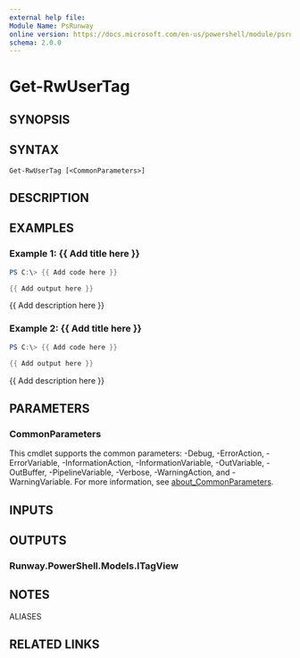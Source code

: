 ```yaml
---
external help file:
Module Name: PsRunway
online version: https://docs.microsoft.com/en-us/powershell/module/psrunway/get-rwusertag
schema: 2.0.0
---
```


# Get-RwUserTag

## SYNOPSIS


## SYNTAX

```
Get-RwUserTag [<CommonParameters>]
```

## DESCRIPTION


## EXAMPLES

### Example 1: {{ Add title here }}
```powershell
PS C:\> {{ Add code here }}

{{ Add output here }}
```

{{ Add description here }}

### Example 2: {{ Add title here }}
```powershell
PS C:\> {{ Add code here }}

{{ Add output here }}
```

{{ Add description here }}

## PARAMETERS

### CommonParameters
This cmdlet supports the common parameters: -Debug, -ErrorAction, -ErrorVariable, -InformationAction, -InformationVariable, -OutVariable, -OutBuffer, -PipelineVariable, -Verbose, -WarningAction, and -WarningVariable. For more information, see [about_CommonParameters](http://go.microsoft.com/fwlink/?LinkID=113216).

## INPUTS

## OUTPUTS

### Runway.PowerShell.Models.ITagView

## NOTES

ALIASES

## RELATED LINKS

